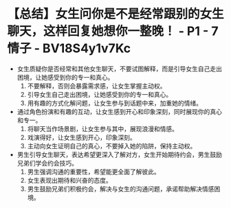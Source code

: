 # 【总结】女生问你是不是经常跟别的女生聊天，这样回复她想你一整晚！ - P1 - 7情子 - BV18S4y1v7Kc

-   女生质疑你是否经常和其他女生聊天，不要试图解释，而是引导女生自己走出困境，让她感受到你的专一和真心。
    1.  不要解释，否则会暴露需求感，让女生掌握主动权。
    2.  引导女生自己走出困境，让她感受到你的专一和真心。
    3.  用有趣的方式化解问题，让女生参与到话题中来，加重她的情绪。
-   通过角色扮演和有趣的互动，让女生感到开心和印象深刻，同时展现你的真心和专一。
    1.  将聊天当作场景剧，让女生参与其中，展现浪漫和情感。
    2.  戏演得好，让女生感到开心，印象深刻。
    3.  主动向女生证明自己的真心，不要掉入她的陷阱，保持主动权。
-   男生引导女生聊天，表达希望更深入了解对方，女生开始期待约会，男生鼓励兄弟们学会约会技巧。
    1.  男生强调沟通的重要性，希望能更全面了解彼此。
    2.  女生表现出期待和兴奋的态度。
    3.  男生鼓励兄弟们积极约会，解决与女生的沟通问题，承诺帮助解决情感困境。